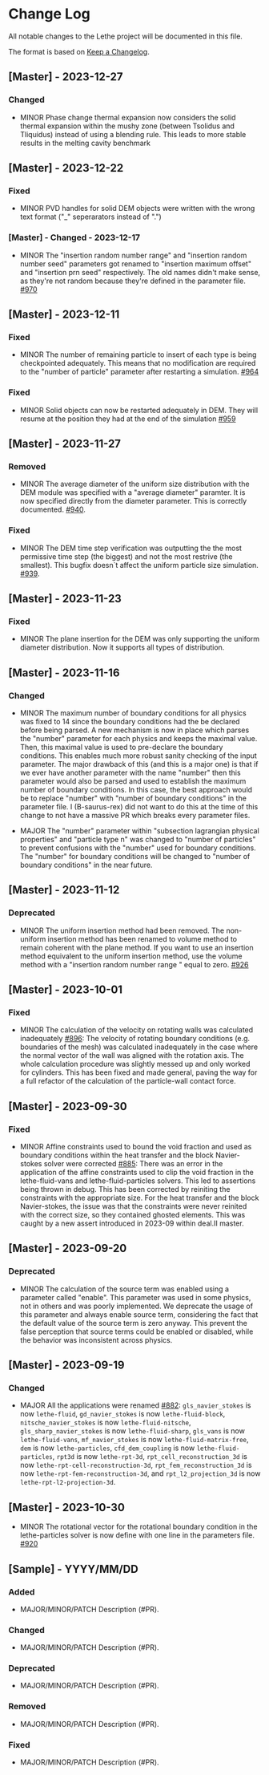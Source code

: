
# Change Log
All notable changes to the Lethe project will be documented in this file.
 
The format is based on [Keep a Changelog](http://keepachangelog.com/).

## [Master] - 2023-12-27

### Changed

- MINOR  Phase change thermal expansion now considers the solid thermal expansion within the mushy zone (between Tsolidus and Tliquidus) instead of using a blending rule. This leads to more stable results in the melting cavity benchmark

## [Master] - 2023-12-22

### Fixed

- MINOR  PVD handles for solid DEM objects were written with the wrong text format ("_" seperarators instead of ".")

### [Master] - Changed - 2023-12-17

- MINOR The "insertion random number range" and "insertion random number seed" parameters got renamed to "insertion maximum offset" and "insertion prn seed" respectively. The old names didn't make sense, as they're not random because they're defined in the parameter file. [#970](https://github.com/lethe-cfd/lethe/pull/896)


## [Master] - 2023-12-11

### Fixed

- MINOR  The number of remaining particle to insert of each type is being checkpointed adequately. This means that no modification are required to the "number of particle" parameter after restarting a simulation. [#964](https://github.com/lethe-cfd/lethe/pull/964) 

### Fixed

- MINOR Solid objects can now be restarted adequately in DEM. They will resume at the position they had at the end of the simulation [#959](https://github.com/lethe-cfd/lethe/pull/959) 

## [Master] - 2023-11-27

### Removed

- MINOR The average diameter of the uniform size distribution with the DEM module was specified with a "average diameter" paramter. It is now specified directly from the diameter parameter. This is correctly documented. [#940](https://github.com/lethe-cfd/lethe/pull/940).

### Fixed

- MINOR The DEM time step verification was outputting the the most permissive time step (the biggest) and not the most restrive (the smallest). This bugfix doesn`t affect the uniform particle size simulation. [#939](https://github.com/lethe-cfd/lethe/pull/939).


## [Master] - 2023-11-23

### Fixed

- MINOR The plane insertion for the DEM was only supporting the uniform diameter distribution. Now it supports all types of distribution. 

## [Master] - 2023-11-16
  
### Changed

- MINOR The maximum number of boundary conditions for all physics was fixed to 14 since the boundary conditions had the be declared before being parsed. A new mechanism is now in place which parses the "number" parameter for each physics and keeps the maximal value. Then, this maximal value is used to pre-declare the boundary conditions. This enables much more robust sanity checking of the input parameter. The major drawback of this (and this is a major one) is that if we ever have another parameter with the name "number" then this parameter would also be parsed and used to establish the maximum number of boundary conditions. In this case, the best approach would be to replace "number" with "number of boundary conditions" in the parameter file. I (B-saurus-rex) did not want to do this at the time of this change to not have a massive PR which breaks every parameter files.

- MAJOR The "number" parameter within "subsection lagrangian physical properties" and "particle type n" was changed to "number of particles" to prevent confusions with the "number" used for boundary conditions. The "number" for boundary conditions will be changed to "number of boundary conditions" in the near future.

## [Master] - 2023-11-12
  
### Deprecated

- MINOR The uniform insertion method had been removed. The non-uniform insertion method has been renamed to volume method to remain coherent with the plane method. If you want to use an insertion method equivalent to the uniform insertion method, use the volume method with a "insertion random number range " equal to zero. [#926](https://github.com/lethe-cfd/lethe/pull/926)


## [Master] - 2023-10-01
  
### Fixed

- MINOR The calculation of the velocity on rotating walls was calculated inadequately [#896](https://github.com/lethe-cfd/lethe/pull/896): The velocity of rotating boundary conditions (e.g. boundaries of the mesh) was calculated inadequately in the case where the normal vector of the wall was aligned with the rotation axis. The whole calculation procedure was slightly messed up and only worked for cylinders. This has been fixed and made general, paving the way for a full refactor of the calculation of the particle-wall contact force.

## [Master] - 2023-09-30
  
### Fixed

- MINOR Affine constraints used to bound the void fraction and used as boundary conditions within the heat transfer and the block Navier-stokes solver were corrected [#885](https://github.com/lethe-cfd/lethe/pull/895): There was an error in the application of the affine constraints used to clip the void fraction in the lethe-fluid-vans and lethe-fluid-particles solvers. This led to assertions being thrown in debug. This has been corrected by reiniting the constraints with the appropriate size. For the heat transfer and the block Navier-stokes, the issue was that the constraints were never reinited with the correct size, so they contained ghosted elements. This was caught by a new assert introduced in 2023-09 within deal.II master.

## [Master] - 2023-09-20
  
### Deprecated

- MINOR The calculation of the source term was enabled using a parameter called "enable". This parameter was used in some physics, not in others and was poorly implemented. We deprecate the usage of this parameter and always enable source term, considering the fact that the default value of the source term is zero anyway. This prevent the false perception that source terms could be enabled or disabled, while the behavior was inconsistent across physics.

 
## [Master] - 2023-09-19
  
### Changed

- MAJOR All the applications were renamed [#882](https://github.com/lethe-cfd/lethe/pull/882): `gls_navier_stokes` is now `lethe-fluid`, `gd_navier_stokes` is now `lethe-fluid-block`, `nitsche_navier_stokes` is now `lethe-fluid-nitsche`, `gls_sharp_navier_stokes` is now `lethe-fluid-sharp`, `gls_vans` is now `lethe-fluid-vans`, `mf_navier_stokes` is now `lethe-fluid-matrix-free`, `dem` is now `lethe-particles`, `cfd_dem_coupling` is now `lethe-fluid-particles`, `rpt3d` is now `lethe-rpt-3d`, `rpt_cell_reconstruction_3d` is now `lethe-rpt-cell-reconstruction-3d`, `rpt_fem_reconstruction_3d` is now `lethe-rpt-fem-reconstruction-3d`, and `rpt_l2_projection_3d` is now `lethe-rpt-l2-projection-3d`. 


## [Master] - 2023-10-30

- MINOR The rotational vector for the rotational boundary condition in the lethe-particles solver is now define with one line in the parameters file. [#920](https://github.com/lethe-cfd/lethe/pull/920)

 

## [Sample] - YYYY/MM/DD

### Added

- MAJOR/MINOR/PATCH Description (#PR).

### Changed

- MAJOR/MINOR/PATCH Description (#PR).

### Deprecated

- MAJOR/MINOR/PATCH Description (#PR).

### Removed

- MAJOR/MINOR/PATCH Description (#PR).

### Fixed

- MAJOR/MINOR/PATCH Description (#PR).


